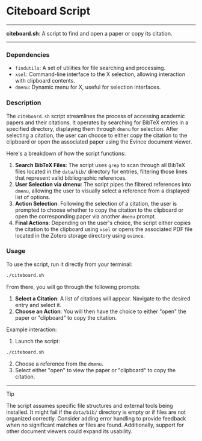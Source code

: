 # Citeboard Script

---

**citeboard.sh**: A script to find and open a paper or copy its citation.

---

### Dependencies

- `findutils`: A set of utilities for file searching and processing.
- `xsel`: Command-line interface to the X selection, allowing interaction with clipboard contents.
- `dmenu`: Dynamic menu for X, useful for selection interfaces.

### Description

The `citeboard.sh` script streamlines the process of accessing academic papers and their citations. It operates by searching for BibTeX entries in a specified directory, displaying them through `dmenu` for selection. After selecting a citation, the user can choose to either copy the citation to the clipboard or open the associated paper using the Evince document viewer.

Here's a breakdown of how the script functions:

1. **Search BibTeX Files**: The script uses `grep` to scan through all BibTeX files located in the `data/bib/` directory for entries, filtering those lines that represent valid bibliographic references.
2. **User Selection via dmenu**: The script pipes the filtered references into `dmenu`, allowing the user to visually select a reference from a displayed list of options.
3. **Action Selection**: Following the selection of a citation, the user is prompted to choose whether to copy the citation to the clipboard or open the corresponding paper via another `dmenu` prompt.
4. **Final Actions**: Depending on the user's choice, the script either copies the citation to the clipboard using `xsel` or opens the associated PDF file located in the Zotero storage directory using `evince`.

### Usage

To use the script, run it directly from your terminal:

```bash
./citeboard.sh
```

From there, you will go through the following prompts:

1. **Select a Citation**: A list of citations will appear. Navigate to the desired entry and select it.
2. **Choose an Action**: You will then have the choice to either "open" the paper or "clipboard" to copy the citation.

Example interaction:

1. Launch the script:

```bash
./citeboard.sh
```

2. Choose a reference from the `dmenu`.
3. Select either "open" to view the paper or "clipboard" to copy the citation.

---

> [!TIP] 
> The script assumes specific file structures and external tools being installed. It might fail if the `data/bib/` directory is empty or if files are not organized correctly. Consider adding error handling to provide feedback when no significant matches or files are found. Additionally, support for other document viewers could expand its usability.
